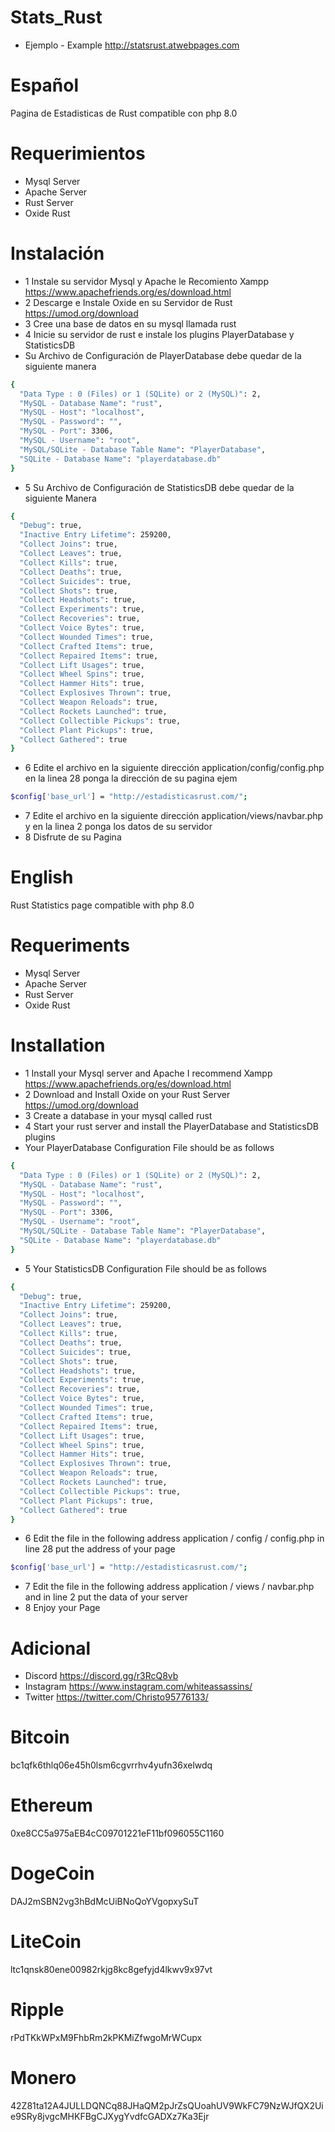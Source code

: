 # Stats_Rust
* Ejemplo - Example http://statsrust.atwebpages.com
# Español
Pagina de Estadisticas de Rust compatible con php 8.0
# Requerimientos
* Mysql Server
* Apache Server 
* Rust Server
* Oxide Rust
# Instalación
* 1 Instale su servidor Mysql y Apache le Recomiento Xampp https://www.apachefriends.org/es/download.html
* 2 Descarge e Instale Oxide en su Servidor de Rust https://umod.org/download
* 3 Cree una base de datos en su mysql llamada rust
* 4 Inicie su servidor de rust e instale los plugins PlayerDatabase y StatisticsDB
* Su Archivo de Configuración de PlayerDatabase debe quedar de la siguiente manera
```bash
{
  "Data Type : 0 (Files) or 1 (SQLite) or 2 (MySQL)": 2,
  "MySQL - Database Name": "rust",
  "MySQL - Host": "localhost",
  "MySQL - Password": "",
  "MySQL - Port": 3306,
  "MySQL - Username": "root",
  "MySQL/SQLite - Database Table Name": "PlayerDatabase",
  "SQLite - Database Name": "playerdatabase.db"
}
```
* 5 Su Archivo de Configuración de StatisticsDB debe quedar de la siguiente Manera
```bash
{
  "Debug": true,
  "Inactive Entry Lifetime": 259200,
  "Collect Joins": true,
  "Collect Leaves": true,
  "Collect Kills": true,
  "Collect Deaths": true,
  "Collect Suicides": true,
  "Collect Shots": true,
  "Collect Headshots": true,
  "Collect Experiments": true,
  "Collect Recoveries": true,
  "Collect Voice Bytes": true,
  "Collect Wounded Times": true,
  "Collect Crafted Items": true,
  "Collect Repaired Items": true,
  "Collect Lift Usages": true,
  "Collect Wheel Spins": true,
  "Collect Hammer Hits": true,
  "Collect Explosives Thrown": true,
  "Collect Weapon Reloads": true,
  "Collect Rockets Launched": true,
  "Collect Collectible Pickups": true,
  "Collect Plant Pickups": true,
  "Collect Gathered": true
}
```
* 6 Edite el archivo en la siguiente dirección application/config/config.php en la linea 28 ponga la dirección de su pagina ejem 
```bash
$config['base_url'] = "http://estadisticasrust.com/";
```
* 7 Edite el archivo en la siguiente dirección application/views/navbar.php y en la linea 2 ponga los datos de su servidor
* 8 Disfrute de su Pagina

# English
Rust Statistics page compatible with php 8.0
# Requeriments
* Mysql Server
* Apache Server 
* Rust Server
* Oxide Rust
# Installation
* 1 Install your Mysql server and Apache I recommend Xampp https://www.apachefriends.org/es/download.html
* 2 Download and Install Oxide on your Rust Server https://umod.org/download
* 3 Create a database in your mysql called rust
* 4 Start your rust server and install the PlayerDatabase and StatisticsDB plugins
* Your PlayerDatabase Configuration File should be as follows
```bash
{
  "Data Type : 0 (Files) or 1 (SQLite) or 2 (MySQL)": 2,
  "MySQL - Database Name": "rust",
  "MySQL - Host": "localhost",
  "MySQL - Password": "",
  "MySQL - Port": 3306,
  "MySQL - Username": "root",
  "MySQL/SQLite - Database Table Name": "PlayerDatabase",
  "SQLite - Database Name": "playerdatabase.db"
}
```
* 5 Your StatisticsDB Configuration File should be as follows
```bash
{
  "Debug": true,
  "Inactive Entry Lifetime": 259200,
  "Collect Joins": true,
  "Collect Leaves": true,
  "Collect Kills": true,
  "Collect Deaths": true,
  "Collect Suicides": true,
  "Collect Shots": true,
  "Collect Headshots": true,
  "Collect Experiments": true,
  "Collect Recoveries": true,
  "Collect Voice Bytes": true,
  "Collect Wounded Times": true,
  "Collect Crafted Items": true,
  "Collect Repaired Items": true,
  "Collect Lift Usages": true,
  "Collect Wheel Spins": true,
  "Collect Hammer Hits": true,
  "Collect Explosives Thrown": true,
  "Collect Weapon Reloads": true,
  "Collect Rockets Launched": true,
  "Collect Collectible Pickups": true,
  "Collect Plant Pickups": true,
  "Collect Gathered": true
}
```
* 6 Edit the file in the following address application / config / config.php in line 28 put the address of your page 
```bash
$config['base_url'] = "http://estadisticasrust.com/";
```
* 7 Edit the file in the following address application / views / navbar.php and in line 2 put the data of your server
* 8 Enjoy your Page

# Adicional
* Discord https://discord.gg/r3RcQ8vb
* Instagram https://www.instagram.com/whiteassassins/
* Twitter https://twitter.com/Christo95776133/

# Bitcoin
bc1qfk6thlq06e45h0lsm6cgvrrhv4yufn36xelwdq
# Ethereum
0xe8CC5a975aEB4cC09701221eF11bf096055C1160
# DogeCoin
DAJ2mSBN2vg3hBdMcUiBNoQoYVgopxySuT
# LiteCoin
ltc1qnsk80ene00982rkjg8kc8gefyjd4lkwv9x97vt
# Ripple
rPdTKkWPxM9FhbRm2kPKMiZfwgoMrWCupx
# Monero
42Z81ta12A4JULLDQNCq88JHaQM2pJrZsQUoahUV9WkFC79NzWJfQX2Uie9SRy8jvgcMHKFBgCJXygYvdfcGADXz7Ka3Ejr

